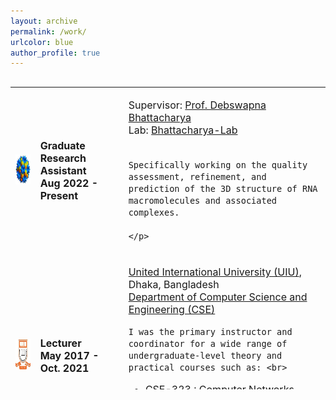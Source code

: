 ```yaml
---
layout: archive
permalink: /work/
urlcolor: blue
author_profile: true
---
```


<style>
table, tr, td {
    border: none;
	font-size: 16px;
}
  
</style>
<div style="height:500px;overflow:auto;border:0px;border-collapse: collapse;" >
	<table  border="none" style="border:0px;border-collapse: collapse;" rules="none" >
	<colgroup>
       	<col span="1" style="width: 8%;">
	<col span="1" style="width: 25%;">
	<col span="1" style="width: 2%;">
       	<col span="1" style="width: 65%;">
	</colgroup>

<tr>
<td> <img src="../files/Lab.jpg" width="48" height="48"></td>
<td> <b> Graduate Research Assistant <br> Aug 2022 - Present </b> </td>
<td></td>
<td> 
	<p>
	Supervisor: <a href="https://website.cs.vt.edu/people/faculty/debswapna-bhattacharya.html">Prof. Debswapna Bhattacharya</a> <br>
 	Lab: <a href="https://github.com/Bhattacharya-Lab">Bhattacharya-Lab</a> <br><br>
		
 	Specifically working on the quality assessment, refinement, and prediction of the 3D structure of RNA macromolecules and associated complexes.

  	</p>

</td>
</tr>

<tr>
<td> <img src="../files/UIU.jpg" width="48" height="48"></td>
<td> <b> Lecturer <br> May 2017 - Oct. 2021 </b> </td> 
<td></td>
<td> 
<p>
	<a href="https://www.uiu.ac.bd/">United International University (UIU)</a>, Dhaka, Bangladesh <br>
	<a href="https://cse.uiu.ac.bd/"> Department of Computer Science and Engineering (CSE)</a> <br>
        
	I was the primary instructor and coordinator for a wide range of undergraduate-level theory and practical courses such as: <br>

<ul>
  <li>CSE-323 : Computer Networks</li>
  <li>CSE-315 : Data communications</li>
  <li>CSE-429 : Digital System Design</li>
  <li>CSE-1111: Structured Programming Language</li>

</ul>
 
</p>
</td>
</tr>
